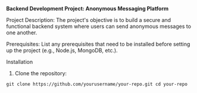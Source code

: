 **Backend Development Project: Anonymous Messaging Platform**

Project Description:
The project's objective is to build a secure and functional backend system where users can send anonymous messages to one another.


Prerequisites:
List any prerequisites that need to be installed before setting up the project (e.g., Node.js, MongoDB, etc.).

Installation
1. Clone the repository:

`git clone https://github.com/yourusername/your-repo.git
cd your-repo`
